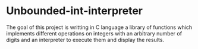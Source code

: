 # Unbounded-int-interpreter

The goal of this project is writting in C language a library of functions which implements different operations on integers with an arbitrary number of digits and an interpreter to execute them and display the results.
